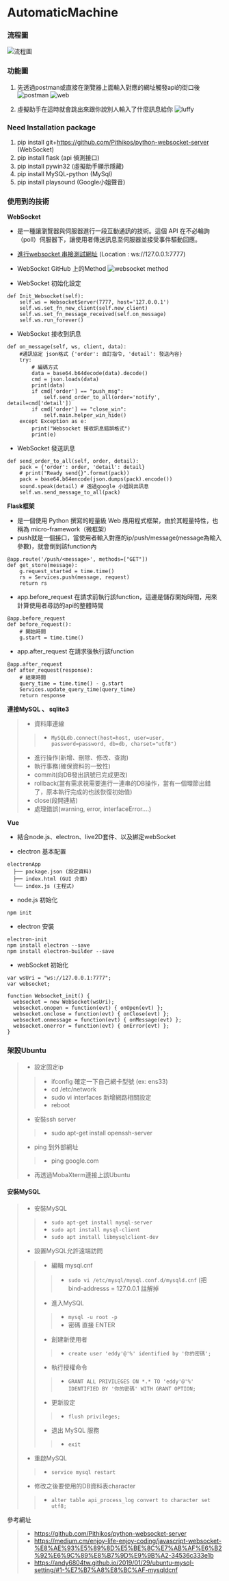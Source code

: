 # AutomaticMachine

### 流程圖
![流程圖](Resource/flow.png)

### 功能圖
1. 先透過postman或直接在瀏覽器上面輸入對應的網址觸發api的街口後
![postman](Resource/postman.PNG)
![web](Resource/web.PNG)

2. 虛擬助手在這時就會跳出來跟你說別人輸入了什麼訊息給你
![luffy](Resource/result.PNG)

### Need Installation package
1. pip install git+https://github.com/Pithikos/python-websocket-server  (WebSocket)
2. pip install flask (api 偵測接口)
3. pip install pywin32 (虛擬助手顯示隱藏)
4. pip install MySQL-python (MySql)
5. pip install playsound (Google小姐聲音)

### 使用到的技術

**WebSocket**
* 是一種讓瀏覽器與伺服器進行一段互動通訊的技術。這個 API 在不必輪詢（poll）伺服器下，讓使用者傳送訊息至伺服器並接受事件驅動回應。
* [進行websocket 串接測試網址](http://websocket.org/echo.html) (Location : ws://127.0.0.1:7777)
* WebSocket GitHub 上的Method
![websocket method](Resource/websocketMethod.PNG)

* WebSocket 初始化設定
```
def Init_Websocket(self):
    self.ws = WebsocketServer(7777, host='127.0.0.1')
    self.ws.set_fn_new_client(self.new_client)
    self.ws.set_fn_message_received(self.on_message)
    self.ws.run_forever()
```

* WebSocket 接收到訊息
```
def on_message(self, ws, client, data):
    #通訊協定 json格式 {'order': 自訂指令, 'detail': 發送內容}
    try:
        # 編碼方式
        data = base64.b64decode(data).decode()
        cmd = json.loads(data)
        print(data)
        if cmd['order'] == "push_msg":
            self.send_order_to_all(order='notify', detail=cmd['detail'])
        if cmd['order'] == "close_win":
            self.main.helper_win_hide()
    except Exception as e:
        print("Websocket 接收訊息錯誤格式")
        print(e)
```

* WebSocket 發送訊息
```
def send_order_to_all(self, order, detail):
    pack = {'order': order, 'detail': detail}
    # print("Ready send{}".format(pack))
    pack = base64.b64encode(json.dumps(pack).encode())
    sound.speak(detail) # 透過google 小姐說出訊息
    self.ws.send_message_to_all(pack)
```

**Flask框架**
* 是一個使用 Python 撰寫的輕量級 Web 應用程式框架，由於其輕量特性，也稱為 micro-framework（微框架）
* push就是一個接口，當使用者輸入對應的ip/push/message(message為輸入參數)，就會倒到該function內
```
@app.route('/push/<message>', methods=["GET"])
def get_store(message):
    g.request_started = time.time()
    rs = Services.push(message, request)
    return rs
```

* app.before_request 在請求前執行該function，這邊是儲存開始時間，用來計算使用者尋訪的api的整體時間
```
@app.before_request
def before_request():
    # 開始時間
    g.start = time.time()
```

* app.after_request 在請求後執行該function
```
@app.after_request
def after_request(response):
    # 結束時間
    query_time = time.time() - g.start
    Services.update_query_time(query_time)
    return response
```

**連接MySQL 、 sqlite3**
> - 資料庫連線
>> - ```MySQLdb.connect(host=host, user=user, password=password, db=db, charset="utf8")```
> - 進行操作(新增、刪除、修改、查詢)
> - 執行事務(確保資料的一致性)
> - commit(向DB發出訊號已完成更改)
> - rollback(當有需求視需要進行一連串的DB操作，當有一個環節出錯了，原本執行完成的也該恢復初始值)
> - close(段開連結)
> - 處理錯誤(warning, error, interfaceError....)

**Vue**
- 結合node.js、electron、live2D套件、以及綁定webSocket

- electron 基本配置
```
electronApp
  ├── package.json (設定資料)
  ├── index.html (GUI 介面)
  └── index.js (主程式)
```

- node.js 初始化
```
npm init
```

- electron 安裝
```
electron-init
npm install electron --save
npm install electron-builder --save
```

- webSocket 初始化
```
var wsUri = "ws://127.0.0.1:7777";
var websocket;

function Websocket_init() {
  websocket = new WebSocket(wsUri);
  websocket.onopen = function(evt) { onOpen(evt) };
  websocket.onclose = function(evt) { onClose(evt) };
  websocket.onmessage = function(evt) { onMessage(evt) };
  websocket.onerror = function(evt) { onError(evt) };
}
```

### 架設Ubuntu
> - 設定固定ip
>> - ifconfig 確定一下自己網卡型號 (ex: ens33) 
>> - cd /etc/network
>> - sudo vi interfaces 新增網路相關設定
>> - reboot
> - 安裝ssh server
>> - sudo apt-get install openssh-server
> - ping 到外部網址
>> - ping google.com
> - 再透過MobaXterm連接上該Ubuntu

#### 安裝MySQL
> - 安裝MySQL
>> - ```sudo apt-get install mysql-server```
>> - ```sudo apt install mysql-client```
>> - ```sudo apt install libmysqlclient-dev```
> - 設置MySQL允許遠端訪問
>> - 編輯 mysql.cnf
>>> - ```sudo vi /etc/mysql/mysql.conf.d/mysqld.cnf``` (把 bind-addresss = 127.0.0.1 註解掉
>> - 進入MySQL
>>> - ```mysql -u root -p```
>>> - 密碼 直接 ENTER
>> - 創建新使用者
>>> - ```create user 'eddy'@'%' identified by '你的密碼'; ```
>> - 執行授權命令
>>> - ```GRANT ALL PRIVILEGES ON *.* TO 'eddy'@'%' IDENTIFIED BY '你的密碼' WITH GRANT OPTION;```
>> - 更新設定
>>> - ```flush privileges; ```
>> - 退出 MySQL 服務
>>> - ```exit```
> - 重啟MySQL
>> - ```service mysql restart``` 
> - 修改之後要使用的DB資料表character 
>> - ```alter table api_process_log convert to character set utf8;```

參考網址
> - https://github.com/Pithikos/python-websocket-server
> - https://medium.cm/enjoy-life-enjoy-coding/javascript-websocket-%E8%AE%93%E5%89%8D%E5%BE%8C%E7%AB%AF%E6%B2%92%E6%9C%89%E8%B7%9D%E9%9B%A2-34536c333e1b
> - https://andy6804tw.github.io/2019/01/29/ubuntu-mysql-setting/#1-%E7%B7%A8%E8%BC%AF-mysqldcnf